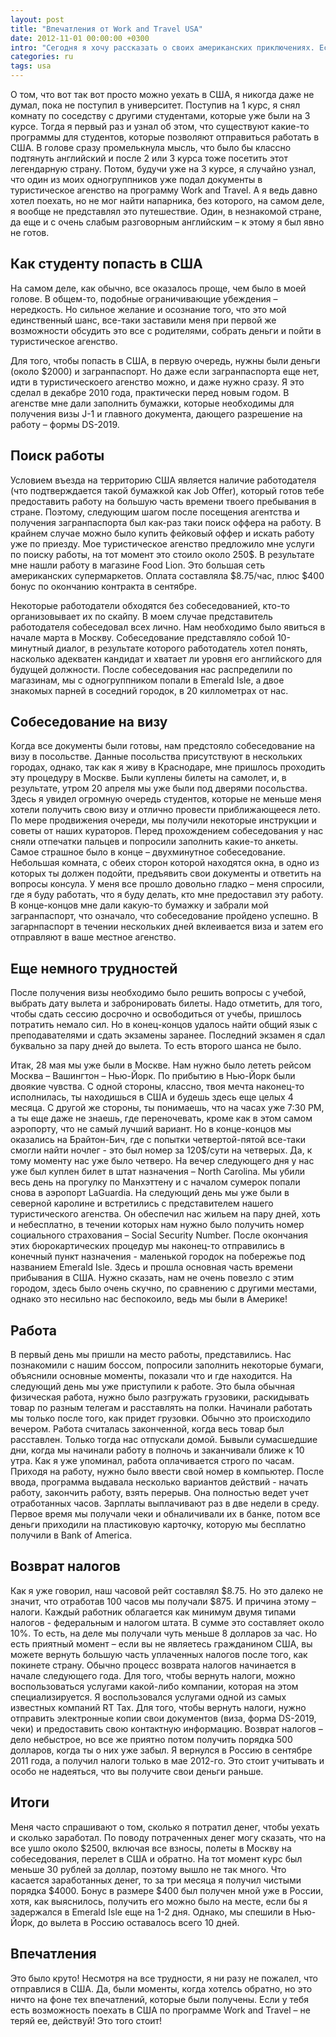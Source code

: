 ```yaml
---
layout: post
title: "Впечатления от Work and Travel USA"
date: 2012-11-01 00:00:00 +0300
intro: "Сегодня я хочу рассказать о своих американских приключениях. Если твои студенческие годы еще не прошли мимо, эта заметка может оказаться полезной для тебя!"
categories: ru
tags: usa
---
```


О том, что вот так вот просто можно уехать в США, я никогда даже не думал, пока не поступил в университет. Поступив на 1 курс, я снял комнату по соседству с другими студентами, которые уже были на 3 курсе. Тогда я первый раз и узнал об этом, что существуют какие-то программы для студентов, которые позволяют отправиться работать в США. В голове сразу промелькнула мысль, что было бы классно подтянуть английский и после 2 или 3 курса тоже посетить этот легендарную страну. Потом, будучи уже на 3 курсе, я случайно узнал, что один из моих одногруппников уже подал документы в туристическое агенство на программу Work and Travel. А я ведь давно хотел поехать, но не мог найти напарника, без которого, на самом деле, я вообще не представлял это путешествие. Один, в незнакомой стране, да еще и с очень слабым разговорным английским – к этому я был явно не готов.

## Как студенту попасть в США

На самом деле, как обычно, все оказалось проще, чем было в моей голове. В общем-то, подобные ограничивающие убеждения – нередкость. Но сильное желание и осознание того, что это мой единственный шанс, все-таки заставили меня при первой же возможности обсудить это все с родителями, собрать деньги и пойти в туристическое агенство.

Для того, чтобы попасть в США, в первую очередь, нужны были деньги (около $2000) и загранпаспорт. Но даже если загранпаспорта еще нет, идти в туристическоего агенство можно, и даже нужно сразу. Я это сделал в декабре 2010 года, практически перед новым годом. В агенстве мне дали заполнить бумажки, которые необходимы для получения визы J-1 и главного документа, дающего разрешение на работу – формы DS-2019.

## Поиск работы

Условием въезда на территорию США является наличие работодателя (что подтверждается такой бумажкой как Job Offer), который готов тебе предоставить работу на большую часть времени твоего пребывания в стране. Поэтому, следующим шагом после посещения агентства и получения загранпаспорта был как-раз таки поиск оффера на работу. В крайнем случае можно было купить фейковый оффер и искать работу уже по приезду. Мое туристическое агенство предложило мне услуги по поиску работы, на тот момент это стоило около 250$. В результате мне нашли работу в магазине Food Lion. Это большая сеть американских супермаркетов. Оплата составляла $8.75/час, плюс $400 бонус по окончанию контракта в сентябре.

Некоторые работодатели обходятся без собеседованией, кто-то организовывает их по скайпу. В моем случае представитель работодателя собеседовал всех лично. Нам необходимо было явиться в начале марта в Москву. Собеседование представляло собой 10-минутный диалог, в результате которого работодатель хотел понять, насколько адекватен кандидат и хватает ли уровня его английского для будущей должности. После собеседования нас распределили по магазинам, мы с одногруппником попали в Emerald Isle, а двое знакомых парней в соседний городок, в 20 киллометрах от нас.

## Собеседование на визу

Когда все документы были готовы, нам предстояло собеседование на визу в посольстве. Данные посольства присутствуют в нескольких городах, однако, так как я живу в Краснодаре, мне пришлось проходить эту процедуру в Москве. Были куплены билеты на самолет, и, в результате, утром 20 апреля мы уже были под дверями посольства. Здесь я увидел огромную очередь студентов, которые не меньше меня хотели получить свою визу и отлично провести приближающееся лето. По мере продвижения очереди, мы получили некоторые инструкции и советы от наших кураторов. Перед прохождением собеседования у нас сняли отпечатки пальцев и попросили заполнить какие-то анкеты. Самое страшное было в конце – двухминутное собеседование. Небольшая комната, с обеих сторон которой находятся окна, в одно из которых ты должен подойти, предъявить свои документы и ответить на вопросы консула. У меня все прошло довольно гладко – меня спросили, где я буду работать, что я буду делать, кто мне предоставил эту работу. В конце-концов мне дали какую-то бумажку и забрали мой загранпаспорт, что означало, что собеседование пройдено успешно. В загарнпаспорт в течении нескольких дней вклеивается виза и затем его отправляют в ваше местное агенство.

## Еще немного трудностей

После получения визы необходимо было решить вопросы с учебой, выбрать дату вылета и забронировать билеты. Надо отметить, для того, чтобы сдать сессию досрочно и освободиться от учебы, пришлось потратить немало сил. Но в конец-концов удалось найти общий язык с преподавателями и сдать экзамены заранее. Последний экзамен я сдал буквально за пару дней до вылета. То есть второго шанса не было.

Итак, 28 мая мы уже были в Москве. Нам нужно было лететь рейсом Москва – Вашингтон – Нью-Йорк. По прибытию в Нью-Йорк были двоякие чувства. С одной стороны, классно, твоя мечта наконец-то исполнилась, ты находишься в США и будешь здесь еще целых 4 месяца. С другой же стороны, ты понимаешь, что на часах уже 7:30 PM, а ты еще даже не знаешь, где переночевать, кроме как в этом самом аэропорту, что не самый лучший вариант. Но в конце-концов мы оказались на Брайтон-Бич, где с попытки четвертой-пятой все-таки смогли найти ночлег - это был номер за 120$/сути на четверых. Да, к тому моменту нас уже было четверо. На вечер следующего дня у нас уже был куплен билет в штат назначения – North Carolina. Мы убили весь день на прогулку по Манхэттену и с началом сумерок попали снова в аэропорт LaGuardia. На следующий день мы уже были в северной каролине и встретились с представителем нашего туристического агенства. Он обеспечил нас жильем на пару дней, хоть и небесплатно, в течении которых нам нужно было получить номер социального страхования – Social Security Number. После окончания этих бюрокартических процедур мы наконец-то отправились в конечный пункт назначения - маленькой городок на побережье под названием Emerald Isle. Здесь и прошла основная часть времени прибывания в США. Нужно сказать, нам не очень повезло с этим городом, здесь было очень скучно, по сравнению с другими местами, однако это несильно нас беспокоило, ведь мы были в Америке!

## Работа

В первый день мы пришли на место работы, представились. Нас познакомили с нашим боссом, попросили заполнить некоторые бумаги, объяснили основные моменты, показали что и где находится. На следующий день мы уже приступили к работе. Это была обычная физическая работа, нужно было разгружать грузовики, раскидывать товар по разным телегам и расставлять на полки. Начинали работать мы только после того, как придет грузовки. Обычно это происходило вечером. Работа считалась законченной, когда весь товар был расставлен. Только тогда нас отпускали домой. Бывыли сумасшедшие дни, когда мы начинали работу в полночь и заканчивали ближе к 10 утра. Как я уже упоминал, работа оплачивается строго по часам. Приходя на работу, нужно было ввести свой номер в компьютер. После ввода, программа выдавала несколько вариантов действий - начать работу, закончить работу, взять перерыв. Она полностью ведет учет отработанных часов. Зарплаты выплачивают раз в две недели в среду. Первое время мы получали чеки и обналичивали их в банке, потом все деньги приходили на пластиковую карточку, которую мы бесплатно получили в Bank of America.

## Возврат налогов

Как я уже говорил, наш часовой рейт составлял $8.75. Но это далеко не значит, что отработав 100 часов мы получали $875. И причина этому – налоги. Каждый работник облагается как минимум двумя типами налогов - федеральным и налогом штата. В сумме это составляет около 10%. То есть, на деле мы получали чуть меньше 8 долларов за час. Но есть приятный момент – если вы не являетесь гражданином США, вы можете вернуть большую часть уплаченных налогов после того, как покинете страну. Обычно процесс возврата налогов начинается в начале следующего года. Для того, чтобы вернуть налоги, можно воспользоваться услугами какой-либо компании, которая на этом специализируется. Я воспользовался услугами одной из самых известных компаний RT Tax. Для того, чтобы вернуть налоги, нужно отправить электронные копии свои документов (виза, форма DS-2019, чеки) и предоставить свою контактную информацию. Возврат налогов – дело небыстрое, но все же приятно потом получить порядка 500 долларов, когда ты о них уже забыл. Я вернулся в Россию в сентябре 2011 года, а получил налоги только в мае 2012-го. Это стоит учитывать и особо не надеяться, что вы получите свои деньги раньше.

## Итоги

Меня часто спрашивают о том, сколько я потратил денег, чтобы уехать и сколько заработал. По поводу потраченных денег могу сказать, что на все ушло около $2500, включая все взносы, полеты в Москву на собеседования, перелет в США и обратно. На тот момент курс был меньше 30 рублей за доллар, поэтому вышло не так много. Что касается заработанных денег, то за три месяца я получил чистыми порядка $4000. Бонус в размере $400 был получен мной уже в России, хотя, как выяснилось, получить его можно было на месте, если бы я задержался в Emerald Isle еще на 1-2 дня. Однако, мы спешили в Нью-Йорк, до вылета в Россию оставалось всего 10 дней.

## Впечатления

Это было круто! Несмотря на все трудности, я ни разу не пожалел, что отправлися в США. Да, были моменты, когда хотелсь обратно, но это ничто на фоне тех впечатлений, которые были получены. Если у тебя есть возможность поехать в США по программе Work and Travel – не теряй ее, действуй! Это того стоит!
